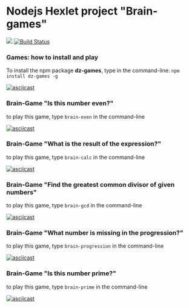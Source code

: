 # Nodejs Hexlet project "Brain-games"

<a href="https://codeclimate.com/github/dzavolskaya/NodeJS-brain-games-project/maintainability"><img src="https://api.codeclimate.com/v1/badges/702634b52990106d6355/maintainability" /></a> [![Build Status](https://travis-ci.com/dzavolskaya/NodeJS-brain-games-project.svg?branch=master)](https://travis-ci.com/dzavolskaya/NodeJS-brain-games-project)

### Games: how to install and play

To install the npm package **dz-games**, type in the command-line:
`npm install dz-games -g`

[![asciicast](https://asciinema.org/a/pBAWIOOHjhli6EsNi7vkJRYdy.png)](https://asciinema.org/a/pBAWIOOHjhli6EsNi7vkJRYdy)

### Brain-Game "Is this number even?"

to play this game, type `brain-even` in the command-line

[![asciicast](https://asciinema.org/a/xHHsI4Oi6kvQSrgY0grjZlwX8.png)](https://asciinema.org/a/xHHsI4Oi6kvQSrgY0grjZlwX8)

### Brain-Game "What is the result of the expression?"

to play this game, type `brain-calc` in the command-line

[![asciicast](https://asciinema.org/a/gUcFWpBmmzMfOcBqZZ5qqzF4G.png)](https://asciinema.org/a/gUcFWpBmmzMfOcBqZZ5qqzF4G)

### Brain-Game "Find the greatest common divisor of given numbers"

to play this game, type `brain-gcd` in the command-line

[![asciicast](https://asciinema.org/a/taqjDSh9OQ2tjnwOythCVZhgf.png)](https://asciinema.org/a/taqjDSh9OQ2tjnwOythCVZhgf)

### Brain-Game "What number is missing in the progression?"

to play this game, type `brain-progression` in the command-line

[![asciicast](https://asciinema.org/a/DrTodgYRTTzwudnPvlEitZgGf.png)](https://asciinema.org/a/DrTodgYRTTzwudnPvlEitZgGf)

### Brain-Game "Is this number prime?"

to play this game, type `brain-prime` in the command-line

[![asciicast](https://asciinema.org/a/H0VtyD8Pdzi4mHQRQCCGi7rAL.png)](https://asciinema.org/a/H0VtyD8Pdzi4mHQRQCCGi7rAL)
